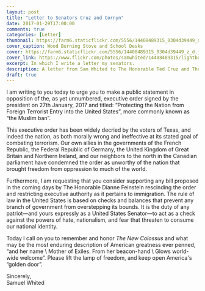 ```yaml
---
layout: post
title: "Letter to Senators Cruz and Cornyn"
date: 2017-01-29T17:00:00
comments: true
categories: [Letter]
thumbnail: https://farm6.staticflickr.com/5556/14408489315_0304d39449_q_d.jpg
cover_caption: Wood Burning Stove and School Desks
cover: https://farm6.staticflickr.com/5556/14408489315_0304d39449_z_d.jpg
cover_link: https://www.flickr.com/photos/samwhited/14408489315/lightbox
excerpt: In which I write a letter my senators.
description: A letter from Sam Whited to The Honorable Ted Cruz and The Honorable John Cornyn of the United States Senate.
draft: true
---
```


I am writing to you today to urge you to make a public statement in opposition
of the, as yet unnumbered, executive order signed by the president on
27th January, 2017 and titled: “Protecting the Nation from Foreign
Terrorist Entry into the United States”, more commonly known as “the Muslim
ban”.

This executive order has been widely decried by the voters of Texas, and indeed
the nation, as both morally wrong and ineffective at its stated goal of
combating terrorism.
Our own allies in the governments of the French Republic, the Federal Republic
of Germany, the United Kingdom of Great Britain and Northern Ireland, and our
neighbors to the north in the Canadian parliament have condemned the order as
unworthy of the nation that brought freedom from oppression to much of the
world.

Furthermore, I am requesting that you consider supporting any bill proposed in
the coming days by The Honorable Dianne Feinstein rescinding the order and
restricting executive authority as it pertains to immigration.
The rule of law in the United States is based on checks and balances that
prevent any branch of government from overstepping its bounds.
It is the duty of any patriot&mdash;and yours expressly as a United States
Senator&mdash;to act as a check against the powers of hate, nationalism, and
fear that threaten to consume our national identity.

Today I call on you to remember and honor _The New Colossus_ and what
may be the most enduring description of American greatness ever penned, “and her
name \ Mother of Exiles.  From her beacon-hand \ Glows world-wide welcome”.
Please lift the lamp of freedom, and keep open America's “golden door”.

Sincerely,  
Samuel Whited
